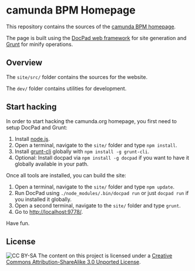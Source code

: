 camunda BPM Homepage
====================

This repository contains the sources of the [camunda BPM homepage](http://camunda.org).

The page is built using the [DocPad web framework](http://docpad.org) for site generation
and [Grunt](http://gruntjs.com) for minify operations.


Overview
--------

The `site/src/` folder contains the sources for the website.

The `dev/` folder contains utilities for development.


Start hacking
-------------

In order to start hacking the camunda.org homepage, you first need to setup DocPad and Grunt:

1. Install [node.js](http://nodejs.org/).
2. Open a terminal, navigate to the `site/` folder and type `npm install`.
3. Install [grunt-cli](http://gruntjs.com) globally with `npm install -g grunt-cli`.
4. Optional: Install docpad via `npm install -g docpad` if you want to have it globally available in your path.

Once all tools are installed, you can build the site:

1. Open a terminal, navigate to the `site/` folder and type `npm update`.
2. Run DocPad using `./node_modules/.bin/docpad run` or just `docpad run` if you installed it globally.
3. Open a second terminal, navigate to the `site/` folder and type `grunt`.
4. Go to [http://localhost:9778/](http://localhost:9778/).

Have fun.


License
-------
![CC BY-SA](http://i.creativecommons.org/l/by-sa/3.0/80x15.png)
The content on this project is licensed under a [Creative Commons Attribution-ShareAlike 3.0 Unported License](http://creativecommons.org/licenses/by-sa/3.0/).
